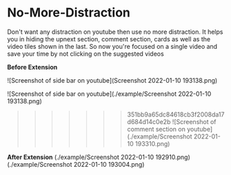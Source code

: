 # No-More-Distraction

Don't want any distraction on youtube then use no more distraction. It helps you in hiding the upnext section, comment section, cards as well as the video tiles shown in the last. So now you're focused on a single video and save your time by not clicking on the suggested videos

**Before Extension**

![Screenshot of side bar on youtube](Screenshot 2022-01-10 193138.png)

![Screenshot of side bar on youtube](./example/Screenshot 2022-01-10 193138.png)
>>>>>>> 351bb9a65dc84618cb3f2008da17d684d14c0e2b
![Screenshot of comment section on youtube](./example/Screenshot 2022-01-10 193310.png)

**After Extension**
(./example/Screenshot 2022-01-10 192910.png)
(./example/Screenshot 2022-01-10 193004.png)
